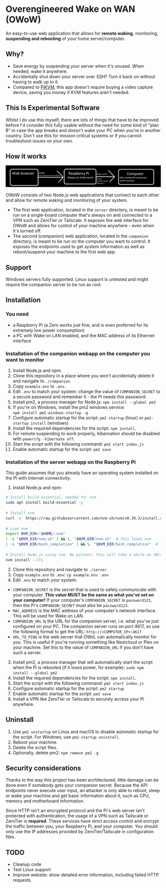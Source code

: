 # Overengineered Wake on WAN (OWoW)

An easy-to-use web application that allows for **remote waking**, monitoring, **suspending and rebooting** of your home server/computer.

## Why?

- Save energy by suspending your server when it's unused. When needed, wake it anywhere.
- Accidentally shut down your server over SSH? Turn it back on without having to walk up to it.
- Compared to [PiKVM](https://github.com/pikvm/pikvm), this app doesn't require buying a video capture device, saving you money if KVM features aren't needed.

## This Is Experimental Software

Whilst I do use this myself, there are lots of things that have to be improved before I'd consider this fully usable without the need for some kind of "plan B" in case the app breaks and doesn't wake your PC when you're in another country. Don't use this for mission critical systems or if you cannot troubleshoot issues on your own.

## How it works

![How it works](.github/images/how_it_works.png)

OWoW consists of two Node.js web applications that connect to each other and allow for remote waking and monitoring of your system.

- The first web application, located in the `server` directory, is meant to be run on a single-board computer that's always on and connected to a VPN such as ZeroTier or Tailscale. It exposes the web interface for OWoW and allows for control of your machine anywhere - even when it's turned off.
- The second (companion) web application, located in the `companion` directory, is meant to be run on the computer you want to control. It exposes the endpoints used to get system information as well as reboot/suspend your machine to the first web app.

## Support

Windows servers fully supported. Linux support is untested and might require the companion server to be run as root.

## Installation

### You need

- a Raspberry Pi (a Zero works just fine, and is even preferred for its extremely low power consumption)
- a PC with Wake on LAN enabled, and the MAC address of its Ethernet interface

### Installation of the companion webapp on the computer you want to monitor

1. Install Node.js and npm.
2. Clone this repository in a place where you won't accidentally delete it and navigate to `./companion`.
3. Copy `example.env` to `.env`.
4. Edit `.env` to match your system: change the value of `COMPANION_SECRET` to a secure password and remember it - the Pi needs this password.
5. Install pm2, a process manager for Node.js: `npm install --global pm2`
6. If you're on Windows, install the pm2 windows service: `npm install pm2-windows-startup -g`
7. Configure automatic startup for the script: `pm2 startup` (linux) or `pm2-startup install` (windows)
8. Install the required dependencies for the script: `npm install`.
9. For remote suspending to work properly, hibernation should be disabled with `powercfg -hibernate off`.
10. Start the script with the following command: `pm2 start index.js`
11. Enable automatic startup for the script: `pm2 save`

### Installation of the server webapp on the Raspberry Pi

This guide assumes that you already have an operating system installed on the Pi with internet connectivity.

1. Install Node.js and npm:

```bash
# Install build-essential, needed for nvm
sudo apt install build-essential -y

# Install nvm
curl -o- https://raw.githubusercontent.com/nvm-sh/nvm/v0.39.3/install.sh | bash

# Load nvm
export NVM_DIR="$HOME/.nvm"
[ -s "$NVM_DIR/nvm.sh" ] && \. "$NVM_DIR/nvm.sh"  # This loads nvm
[ -s "$NVM_DIR/bash_completion" ] && \. "$NVM_DIR/bash_completion"  # This loads nvm bash_completion

# Install Node.js using nvm. Be patient; this will take a while on SBCs with weak processors.
nvm install --lts
```

2. Clone this repository and navigate to `./server`.
3. Copy `example.env` to `.env`: `cp example.env .env`
4. Edit `.env` to match your system:

- `COMPANION_SECRET` is the secret that is used to safely communicate with your computer. **This value MUST be the same as what you've set on your computer!** If your computer's `COMPANION_SECRET` is `password123`, then the Pi's `COMPANION_SECRET` must also be `password123`.
- `MAC_ADDRESS` is the MAC address of your computer's network interface. This will be used for Wake on LAN.
- `COMPANION_URL` is the URL for the companion server, i.e. what you've just configured on your PC. The companion server runs on port 4617, so use the following format to get the URL: `http://<COMPUTER_IP>:4617`
- `URL_TO_PING` is the web server that OWoL can automatically monitor for you. This is useful if you're running something like Nextcloud or Plex on your machine. Set this to the value of `COMPANION_URL` if you don't have such a server.

3. Install pm2, a process manager that will automatically start the script when the Pi is rebooted (if it loses power, for example): `sudo npm install --global pm2`
4. Install the required dependencies for the script: `npm install`.
5. Start the script with the following command: `pm2 start index.js`
6. Configure automatic startup for the script: `pm2 startup`
7. Enable automatic startup for the script: `pm2 save`
8. Install a VPN like ZeroTier or Tailscale to securely access your Pi anywhere.

## Uninstall

1. Use `pm2 unstartup` on Linux and macOS to disable automatic startup for the script. For Windows, use `pm2-startup uninstall`.
2. Reboot your machine.
3. Delete the script files.
4. Optionally, delete pm2: `npm remove pm2 -g`

## Security considerations

Thanks to the way this project has been architectured, little damage can be done even if somebody gets your companion secret. Because the API endpoints never execute user input, an attacker is only able to reboot, sleep or wake your machine and get basic information about it, such as CPU, memory and motherboard information.

Since HTTP isn't an encrypted protocol and the Pi's web server isn't protected with authentication, the usage of a VPN such as Tailscale or ZeroTier is **required**. These services have strict access control and encrypt the traffic between you, your Raspberry Pi, and your computer. You should only use the IP addresses provided by ZeroTier/Tailscale in configuration files.

## TODO

- Cleanup code
- Test Linux support
- Improve website: show detailed error information, including failed HTTP requests.
